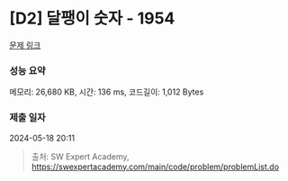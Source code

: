 # [D2] 달팽이 숫자 - 1954 

[문제 링크](https://swexpertacademy.com/main/code/problem/problemDetail.do?contestProbId=AV5PobmqAPoDFAUq) 

### 성능 요약

메모리: 26,680 KB, 시간: 136 ms, 코드길이: 1,012 Bytes

### 제출 일자

2024-05-18 20:11



> 출처: SW Expert Academy, https://swexpertacademy.com/main/code/problem/problemList.do
